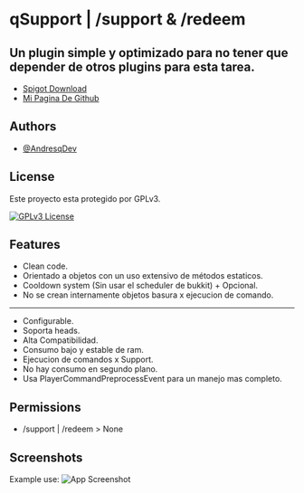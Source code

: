 # qSupport | /support & /redeem


## Un plugin simple y optimizado para no tener que depender de otros plugins para esta tarea.

 - [Spigot Download](https://www.spigotmc.org/resources/qsupport.109692/)
 - [Mi Pagina De Github](https://github.com/AndresqDev)


## Authors

- [@AndresqDev](https://github.com/AndresqDev)


## License

Este proyecto esta protegido por GPLv3.

[![GPLv3 License](https://img.shields.io/badge/License-GPL%20v3-yellow.svg)](https://opensource.org/licenses/)

## Features

- Clean code.
- Orientado a objetos con un uso extensivo de métodos estaticos.
- Cooldown system (Sin usar el scheduler de bukkit) + Opcional.
- No se crean internamente objetos basura x ejecucion de comando.
- ------------------------------------------
- Configurable.
- Soporta heads.
- Alta Compatibilidad.
- Consumo bajo y estable de ram.
- Ejecucion de comandos x Support.
- No hay consumo en segundo plano.
- Usa PlayerCommandPreprocessEvent para un manejo mas completo.

## Permissions
  
- /support | /redeem > None

## Screenshots
Example use:
![App Screenshot](https://cdn.discordapp.com/attachments/1066599943378325525/1096126328144679082/image.png)

